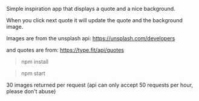 Simple inspiration app that displays a quote and a nice background.

When you click next quote it will update the quote and the background image.

Images are from the unsplash api: https://unsplash.com/developers

and quotes are from: https://type.fit/api/quotes

> npm install

> npm start

30 images returned per request
(api can only accept 50 requests per hour, please don't abuse)
